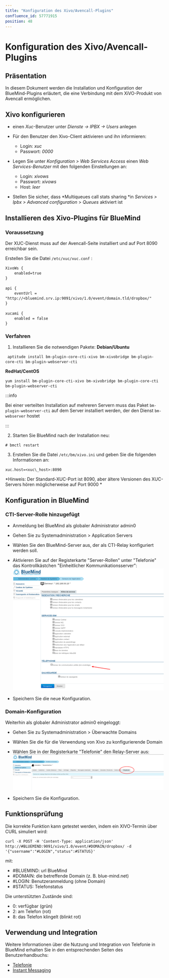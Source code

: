```yaml
---
title: "Konfiguration des Xivo/Avencall-Plugins"
confluence_id: 57771915
position: 48
---
```

# Konfiguration des Xivo/Avencall-Plugins


## Präsentation

In diesem Dokument werden die Installation und Konfiguration der BlueMind-Plugins erläutert, die eine Verbindung mit dem XiVO-Produkt von Avencall ermöglichen.


## Xivo konfigurieren

- einen *Xuc*-Benutzer unter *Dienste -> IPBX -> Users* anlegen
- Für den Benutzer den Xivo-Client aktivieren und ihn informieren:
    - Login: *xuc*
    - Passwort: *0000*
- Legen Sie unter *Konfiguration > Web Services Access* einen *Web Services-Benutzer* mit den folgenden Einstellungen an:

    - Login: *xivows*
    - Passwort: *xivows*
    - Host: *leer*
- Stellen Sie sicher, dass *Multiqueues call stats sharing *in *Services > Ipbx > Advanced configuration* > *Queues* aktiviert ist


## Installieren des Xivo-Plugins für BlueMind

### Voraussetzung

Der XUC-Dienst muss auf der Avencall-Seite installiert und auf Port 8090 erreichbar sein.

Erstellen Sie die Datei `/etc/xuc/xuc.conf` :


```
XivoWs {
    enabled=true
}
 
api {
    eventUrl = "http://<bluemind.srv.ip:9091/xivo/1.0/event/domain.tld/dropbox/"
}
 
xucami {
    enabled = false
}
```


### Verfahren

1. Installieren Sie die notwendigen Pakete:
**Debian/Ubuntu**

```
 aptitude install bm-plugin-core-cti-xivo bm-xivobridge bm-plugin-core-cti bm-plugin-webserver-cti
```

**RedHat/CentOS**

```
yum install bm-plugin-core-cti-xivo bm-xivobridge bm-plugin-core-cti bm-plugin-webserver-cti
```


:::info

Bei einer verteilten Installation auf mehreren Servern muss das Paket `bm-plugin-webserver-cti` auf dem Server installiert werden, der den Dienst `bm-webserver` hostet

:::

2. Starten Sie BlueMind nach der Installation neu:


```
# bmctl restart
```


3. Erstellen Sie die Datei `/etc/bm/xivo.ini` und geben Sie die folgenden Informationen an:


```
xuc.host=<xuc\_host>:8090
```

*Hinweis: Der Standard-XUC-Port ist 8090, aber ältere Versionen des XUC-Servers hören möglicherweise auf Port 9000 *


## Konfiguration in BlueMind

### CTI-Server-Rolle hinzugefügt

- Anmeldung bei BlueMind als globaler Administrator admin0
- Gehen Sie zu Systemadministration > Application Servers
- Wählen Sie den BlueMind-Server aus, der als CTI-Relay konfiguriert werden soll.
- Aktivieren Sie auf der Registerkarte "Server-Rollen" unter "Telefonie" das Kontrollkästchen "Einheitlicher Kommunikationsserver":![](../attachments/57771915/79856210.png)

- Speichern Sie die neue Konfiguration.


### Domain-Konfiguration

Weiterhin als globaler Administrator admin0 eingeloggt:

- Gehen Sie zu Systemadministration > Überwachte Domains
- Wählen Sie die für die Verwendung von Xivo zu konfigurierende Domain
- Wählen Sie in der Registerkarte "Telefonie" den Relay-Server aus:![](../attachments/57771915/79856211.png)

- Speichern Sie die Konfiguration.


## Funktionsprüfung

Die korrekte Funktion kann getestet werden, indem ein XIVO-Termin über CURL simuliert wird:


```
curl -X POST -H 'Content-Type: application/json' http://#BLUEMIND:9091/xivo/1.0/event/#DOMAIN/dropbox/ -d '{"username":"#LOGIN","status":#STATUS}'
```


mit:

- #BLUEMIND: url BlueMind
- #DOMAIN: die betreffende Domain (z. B. blue-mind.net)
- #LOGIN: Benutzeranmeldung (ohne Domain)
- #STATUS: Telefonstatus


Die unterstützten Zustände sind:

- 0: verfügbar (grün)
- 2: am Telefon (rot)
- 8: das Telefon klingelt (blinkt rot)


## Verwendung und Integration

Weitere Informationen über die Nutzung und Integration von Telefonie in BlueMind erhalten Sie in den entsprechenden Seiten des Benutzerhandbuchs:

- [Telefonie](/Guide_de_l_utilisateur/La_téléphonie/)
- [Instant Messaging](/Guide_de_l_utilisateur/La_messagerie_instantanée/)


